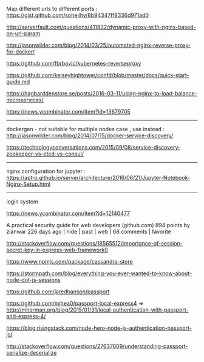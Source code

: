 Map different urls to different ports : https://gist.github.com/soheilhy/8b94347ff8336d971ad0

http://serverfault.com/questions/411832/dynamic-proxy-with-nginx-based-on-url-param

http://jasonwilder.com/blog/2014/03/25/automated-nginx-reverse-proxy-for-docker/

https://github.com/fbrbovic/kubernetes-reverseproxy

https://github.com/kelseyhightower/confd/blob/master/docs/quick-start-guide.md

https://hagbarddenstore.se/posts/2016-03-11/using-nginx-to-load-balance-microservices/

https://news.ycombinator.com/item?id=13679705


-----
dockergen - not suitable for multiple nodes case , use instead : http://jasonwilder.com/blog/2014/07/15/docker-service-discovery/

https://technologyconversations.com/2015/09/08/service-discovery-zookeeper-vs-etcd-vs-consul/

----

nginx configuration for jupyter : https://aptro.github.io/server/architecture/2016/06/21/Jupyter-Notebook-Nginx-Setup.html

----

login system

https://news.ycombinator.com/item?id=12140477

A practical security guide for web developers (github.com)
894 points by zianwar 226 days ago | hide | past | web | 68 comments | favorite

http://stackoverflow.com/questions/18565512/importance-of-session-secret-key-in-express-web-framework0

https://www.npmjs.com/package/cassandra-store

https://stormpath.com/blog/everything-you-ever-wanted-to-know-about-node-dot-js-sessions

https://github.com/jaredhanson/passport

https://github.com/mjhea0/passport-local-express4 => http://mherman.org/blog/2015/01/31/local-authentication-with-passport-and-express-4/

https://blog.risingstack.com/node-hero-node-js-authentication-passport-js/

http://stackoverflow.com/questions/27637609/understanding-passport-serialize-deserialize